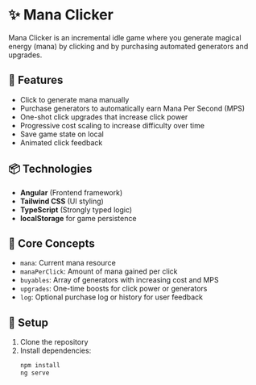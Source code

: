 # ✨ Mana Clicker

Mana Clicker is an incremental idle game where you generate magical energy (mana) by clicking and by purchasing automated generators and upgrades.

## 🚀 Features

- Click to generate mana manually
- Purchase generators to automatically earn Mana Per Second (MPS)
- One-shot click upgrades that increase click power
- Progressive cost scaling to increase difficulty over time
- Save game state on local
- Animated click feedback

## 📦 Technologies

- **Angular** (Frontend framework)
- **Tailwind CSS** (UI styling)
- **TypeScript** (Strongly typed logic)
- **localStorage** for game persistence

## 🧠 Core Concepts

- `mana`: Current mana resource
- `manaPerClick`: Amount of mana gained per click
- `buyables`: Array of generators with increasing cost and MPS
- `upgrades`: One-time boosts for click power or generators
- `log`: Optional purchase log or history for user feedback

## 🔧 Setup

1. Clone the repository
2. Install dependencies:
   ```bash
   npm install
   ng serve
   ```
